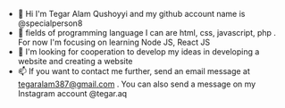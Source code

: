 - 👋 Hi I'm Tegar Alam Qushoyyi and my github account name is @specialperson8
- 🌱 fields of programming language I can are html, css, javascript, php . For now I'm focusing on learning Node JS, React JS
- 💞️ I'm looking for cooperation to develop my ideas in developing a website and creating a website
- 📫 If you want to contact me further, send an email message at tegaralam387@gmail.com . You can also send a message on my Instagram account @tegar.aq


<!---
Thanks for taking the time to open my simple github repository
--->
